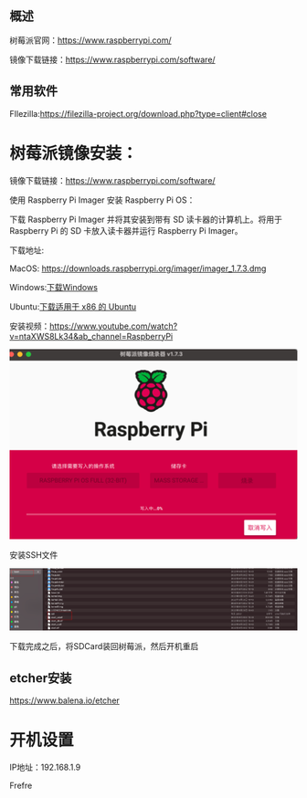 





## 概述

树莓派官网：https://www.raspberrypi.com/

镜像下载链接：https://www.raspberrypi.com/software/







## 常用软件

FIlezilla:https://filezilla-project.org/download.php?type=client#close





# 树莓派镜像安装：



镜像下载链接：https://www.raspberrypi.com/software/

使用 Raspberry Pi Imager 安装 Raspberry Pi OS：

下载 Raspberry Pi Imager 并将其安装到带有 SD 读卡器的计算机上。将用于 Raspberry Pi 的 SD 卡放入读卡器并运行 Raspberry Pi Imager。

下载地址:

MacOS: https://downloads.raspberrypi.org/imager/imager_1.7.3.dmg

Windows:[下载Windows](https://downloads.raspberrypi.org/imager/imager_latest.exe)

Ubuntu:[下载适用于 x86 的 Ubuntu](https://downloads.raspberrypi.org/imager/imager_latest_amd64.deb)



安装视频：https://www.youtube.com/watch?v=ntaXWS8Lk34&ab_channel=RaspberryPi

<img src="images/01.%E6%A0%91%E8%8E%93%E6%B4%BE%E5%9F%BA%E7%A1%80%E5%85%A5%E9%97%A8%E5%AD%A6%E4%B9%A0/image-20230101222339043.png" alt="image-20230101222339043" style="zoom:50%;" />



安装SSH文件

![image-20230101230807572](images/01.%E6%A0%91%E8%8E%93%E6%B4%BE%E5%9F%BA%E7%A1%80%E5%85%A5%E9%97%A8%E5%AD%A6%E4%B9%A0/image-20230101230807572.png)





下载完成之后，将SDCard装回树莓派，然后开机重启



## etcher安装



https://www.balena.io/etcher





# 开机设置

IP地址：192.168.1.9





Frefre











